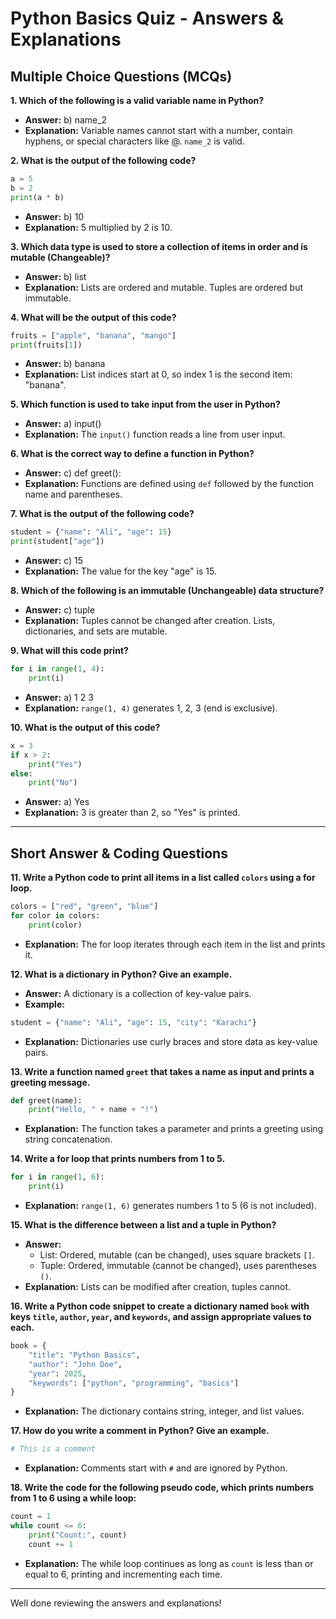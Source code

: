 # Python Basics Quiz - Answers & Explanations

## Multiple Choice Questions (MCQs)

**1. Which of the following is a valid variable name in Python?**
- **Answer:** b) name_2
- **Explanation:** Variable names cannot start with a number, contain hyphens, or special characters like @. `name_2` is valid.

**2. What is the output of the following code?**
```python
a = 5
b = 2
print(a * b)
```
- **Answer:** b) 10
- **Explanation:** 5 multiplied by 2 is 10.

**3. Which data type is used to store a collection of items in order and is mutable (Changeable)?**
- **Answer:** b) list
- **Explanation:** Lists are ordered and mutable. Tuples are ordered but immutable.

**4. What will be the output of this code?**
```python
fruits = ["apple", "banana", "mango"]
print(fruits[1])
```
- **Answer:** b) banana
- **Explanation:** List indices start at 0, so index 1 is the second item: "banana".

**5. Which function is used to take input from the user in Python?**
- **Answer:** a) input()
- **Explanation:** The `input()` function reads a line from user input.

**6. What is the correct way to define a function in Python?**
- **Answer:** c) def greet():
- **Explanation:** Functions are defined using `def` followed by the function name and parentheses.

**7. What is the output of the following code?**
```python
student = {"name": "Ali", "age": 15}
print(student["age"])
```
- **Answer:** c) 15
- **Explanation:** The value for the key "age" is 15.

**8. Which of the following is an immutable (Unchangeable) data structure?**
- **Answer:** c) tuple
- **Explanation:** Tuples cannot be changed after creation. Lists, dictionaries, and sets are mutable.

**9. What will this code print?**
```python
for i in range(1, 4):
    print(i)
```
- **Answer:** a) 1 2 3
- **Explanation:** `range(1, 4)` generates 1, 2, 3 (end is exclusive).

**10. What is the output of this code?**
```python
x = 3
if x > 2:
    print("Yes")
else:
    print("No")
```
- **Answer:** a) Yes
- **Explanation:** 3 is greater than 2, so "Yes" is printed.

---

## Short Answer & Coding Questions

**11. Write a Python code to print all items in a list called `colors` using a for loop.**
```python
colors = ["red", "green", "blue"]
for color in colors:
    print(color)
```
- **Explanation:** The for loop iterates through each item in the list and prints it.

**12. What is a dictionary in Python? Give an example.**
- **Answer:** A dictionary is a collection of key-value pairs.
- **Example:**
```python
student = {"name": "Ali", "age": 15, "city": "Karachi"}
```
- **Explanation:** Dictionaries use curly braces and store data as key-value pairs.

**13. Write a function named `greet` that takes a name as input and prints a greeting message.**
```python
def greet(name):
    print("Hello, " + name + "!")
```
- **Explanation:** The function takes a parameter and prints a greeting using string concatenation.

**14. Write a for loop that prints numbers from 1 to 5.**
```python
for i in range(1, 6):
    print(i)
```
- **Explanation:** `range(1, 6)` generates numbers 1 to 5 (6 is not included).

**15. What is the difference between a list and a tuple in Python?**
- **Answer:**
  - List: Ordered, mutable (can be changed), uses square brackets `[]`.
  - Tuple: Ordered, immutable (cannot be changed), uses parentheses `()`.
- **Explanation:** Lists can be modified after creation, tuples cannot.

**16. Write a Python code snippet to create a dictionary named `book` with keys `title`, `author`, `year`, and `keywords`, and assign appropriate values to each.**
```python
book = {
    "title": "Python Basics",
    "author": "John Doe",
    "year": 2025,
    "keywords": ["python", "programming", "basics"]
}
```
- **Explanation:** The dictionary contains string, integer, and list values.

**17. How do you write a comment in Python? Give an example.**
```python
# This is a comment
```
- **Explanation:** Comments start with `#` and are ignored by Python.

**18. Write the code for the following pseudo code, which prints numbers from 1 to 6 using a while loop:**
```python
count = 1
while count <= 6:
    print("Count:", count)
    count += 1
```
- **Explanation:** The while loop continues as long as `count` is less than or equal to 6, printing and incrementing each time.

---

Well done reviewing the answers and explanations!
